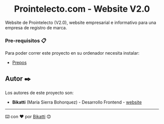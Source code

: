 <h1 align="center">
Prointelecto.com - Website V2.0
</h1>
Website de Prointelecto (V2.0), website empresarial e informativo para una empresa de registro de marca.

### Pre-requisitos 📋

Para poder correr este proyecto en su ordenador necesita instalar:

- [Prepos](https://prepros.io/)


## Autor ✒️

Los autores de este proyecto son:

* **Bikatti** (María Sierra Bohorquez) - Desarrollo Frontend - [website](https://bikatti.com)

---
⌨️ con ❤️ por [Bikatti](https://github.com/bikatti) 😊
